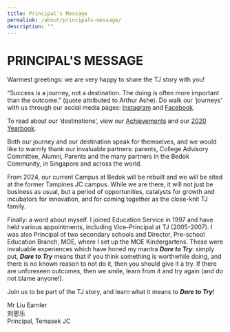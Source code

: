```yaml
---
title: Principal's Message
permalink: /about/principals-message/
description: ""
---
```

# PRINCIPAL'S MESSAGE

Warmest greetings: we are very happy to share the TJ story with you!

  

“Success is a journey, not a destination. The doing is often more important than the outcome.” (quote attributed to Arthur Ashe). Do walk our ‘journeys’ with us through our social media pages: [Instagram](https://www.instagram.com/temasekjc/?hl=en) and [Facebook](https://www.facebook.com/Temasek.Junior.College/).

  

To read about our ‘destinations’, view our [Achievements](https://www.temasekjc.moe.edu.sg/about/history-n-achievements) and our [2020 Yearbook](https://www.temasekjc.moe.edu.sg/temasek-experience/college-yearbooks).

  

Both our journey and our destination speak for themselves, and we would like to warmly thank our invaluable partners: parents, College Advisory Committee, Alumni, Parents and the many partners in the Bedok Community, in Singapore and across the world.

  

From 2024, our current Campus at Bedok will be rebuilt and we will be sited at the former Tampines JC campus. While we are there, it will not just be business as usual, but a period of opportunities, catalysts for growth and incubators for innovation, and for coming together as the close-knit TJ family.

  

Finally: a word about myself. I joined Education Service in 1997 and have held various appointments, including Vice-Principal at TJ (2005-2007). I was also Principal of two secondary schools and Director, Pre-school Education Branch, MOE, where I set up the MOE Kindergartens. These were invaluable experiences which have honed my mantra _**Dare to Try**_: simply put, **_Dare to Try_** means that if you think something is worthwhile doing, and there is no known reason to not do it, then you should give it a try. If there are unforeseen outcomes, then we smile, learn from it and try again (and do not blame anyone!).

  

Join us to be part of the TJ story, and learn what it means to _**Dare to Try**_!

  
Mr Liu Earnler  
刘恩乐  
Principal, Temasek JC